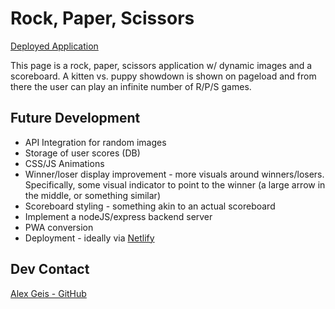 # Rock, Paper, Scissors

[Deployed Application](https://alexgeis.github.io/R_P_S/)

This page is a rock, paper, scissors application w/ dynamic images and a scoreboard. A kitten vs. puppy showdown is shown on pageload and from there the user can play an infinite number of R/P/S games.

## Future Development

- API Integration for random images
- Storage of user scores (DB)
- CSS/JS Animations
- Winner/loser display improvement - more visuals around winners/losers. Specifically, some visual indicator to point to the winner (a large arrow in the middle, or something similar)
- Scoreboard styling - something akin to an actual scoreboard
- Implement a nodeJS/express backend server
- PWA conversion
- Deployment - ideally via [Netlify](https://www.netlify.com/)

## Dev Contact

[Alex Geis - GitHub](https://github.com/alexgeis)
